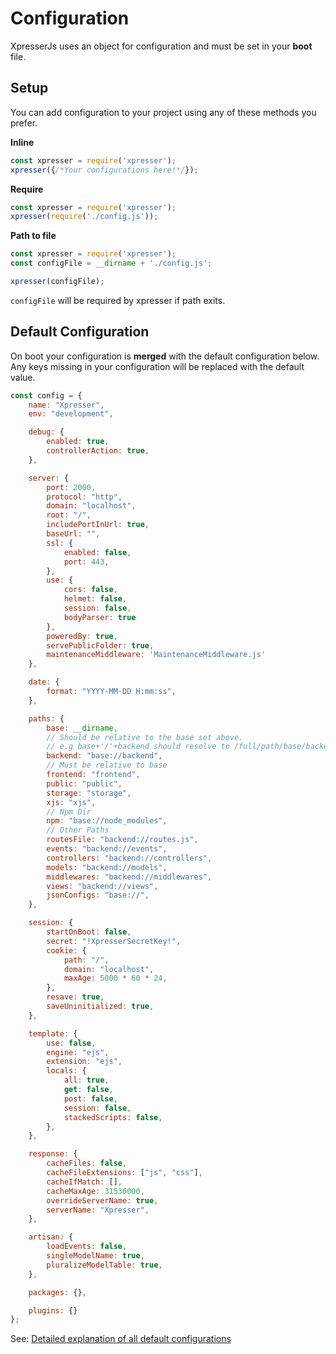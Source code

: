 # Configuration
XpresserJs uses an object for configuration and must be set in your **boot** file.

## Setup
You can add configuration to your project using any of these methods you prefer.

**Inline**
```javascript
const xpresser = require('xpresser');
xpresser({/*Your configurations here!*/});
```

**Require**
```javascript
const xpresser = require('xpresser');
xpresser(require('./config.js'));
```

**Path to file**
```javascript
const xpresser = require('xpresser');
const configFile = __dirname + './config.js';

xpresser(configFile);
```
`configFile` will be required by xpresser if path exits.

## Default Configuration
On boot your configuration is **merged** with the default configuration below.
Any keys missing in your configuration will be replaced with the default value.

```javascript
const config = {
    name: "Xpresser",
    env: "development",

    debug: {
        enabled: true,
        controllerAction: true,
    },

    server: {
        port: 2000,
        protocol: "http",
        domain: "localhost",
        root: "/",
        includePortInUrl: true,
        baseUrl: "",
        ssl: {
            enabled: false,
            port: 443,
        },
        use: {
            cors: false,
            helmet: false,
            session: false,
            bodyParser: true
        },
        poweredBy: true,
        servePublicFolder: true,
        maintenanceMiddleware: 'MaintenanceMiddleware.js'
    },

    date: {
        format: "YYYY-MM-DD H:mm:ss",
    },

    paths: {
        base: __dirname,
        // Should be relative to the base set above.
        // e.g base+'/'+backend should resolve to /full/path/base/backend
        backend: "base://backend",
        // Must be relative to base
        frontend: "frontend",
        public: "public",
        storage: "storage",
        xjs: "xjs",
        // Npm Dir
        npm: "base://node_modules",
        // Other Paths
        routesFile: "backend://routes.js",
        events: "backend://events",
        controllers: "backend://controllers",
        models: "backend://models",
        middlewares: "backend://middlewares",
        views: "backend://views",
        jsonConfigs: "base://",
    },

    session: {
        startOnBoot: false,
        secret: "!XpresserSecretKey!",
        cookie: {
            path: "/",
            domain: "localhost",
            maxAge: 5000 * 60 * 24,
        },
        resave: true,
        saveUninitialized: true,
    },

    template: {
        use: false,
        engine: "ejs",
        extension: "ejs",
        locals: {
            all: true,
            get: false,
            post: false,
            session: false,
            stackedScripts: false,
        },
    },

    response: {
        cacheFiles: false,
        cacheFileExtensions: ["js", "css"],
        cacheIfMatch: [],
        cacheMaxAge: 31536000,
        overrideServerName: true,
        serverName: "Xpresser",
    },

    artisan: {
        loadEvents: false,
        singleModelName: true,
        pluralizeModelTable: true,
    },

    packages: {},

    plugins: {}
};
```
See: [Detailed explanation of all default configurations](./default.md)
